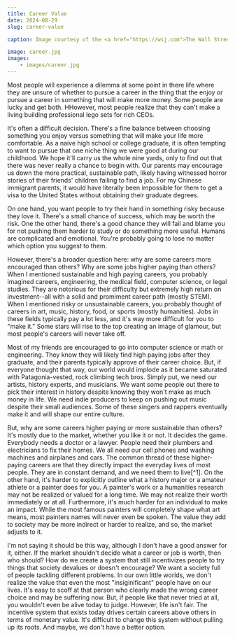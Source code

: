 ```yaml
---
title: Career Value
date: 2024-08-29
slug: career-value

caption: Image courtesy of the <a href="https://wsj.com">The Wall Street Journal</a>.

image: career.jpg
images:
    - images/career.jpg
---
```


Most people will experience a dilemma at some point in there life where they are unsure of whether to pursue a career in the thing that the enjoy or pursue a career in something that will make more money. Some people are lucky and get both. HHowever, most people realize that they can't make a living building professional lego sets for rich CEOs. 

It's often a difficult decision. There's a fine balance between choosing something you enjoy versus something that will make your life more comfortable. As a naive high school or college graduate, it is often tempting to want to pursue that one niche thing we were good at during our childhood. We hope it'll carry us the whole nine yards, only to find out that there was never really a chance to begin with. Our parents may encourage us down the more practical, sustainable path, likely having witnessed horror stories of their friends' children failing to find a job. For my Chinese immigrant parents, it would have literally been impossible for them to get a visa to the United States without obtaining their graduate degrees. 

On one hand, you want people to try their hand in something risky because they love it. There's a small chance of success, which may be worth the risk. One the other hand, there's a good chance they will fail and blame you for not pushing them harder to study or do something more useful. Humans are complicated and emotional. You're probably going to lose no matter which option you suggest to them. 

However, there's a broader question here: why are some careers more encouraged than others? Why are some jobs higher paying than others? When I mentioned sustainable and high paying careers, you probably imagined careers, engineering, the medical field, computer science, or legal studies. They are notorious for their difficulty but extremely high return on investment--all with a solid and promiment career path (mostly STEM). When I mentioned risky or unsustainable careers, you probably thought of careers in art, music, history, food, or sports (mostly humanities). Jobs in these fields typically pay a lot less, and it's way more difficult for you to "make it." Some stars will rise to the top creating an image of glamour, but most people's careers will never take off. 

Most of my friends are encouraged to go into computer science or math or engineering. They know they will likely find high paying jobs after they graduate, and their parents typically approve of their career choice. But, if everyone thought that way, our world would implode as it became saturated with Patagonia-vested, rock climbing tech bros. Simply put, we need our artists, history experts, and musicians. We want some people out there to pick their interest in history despite knowing they won't make as much money in life. We need indie producers to keep on pushing out music despite their small audiences. Some of these singers and rappers eventually make it and will shape our entire culture. 

But, why are some careers higher paying or more sustainable than others? It's mostly due to the market, whether you like it or not. It decides the game. Everybody needs a doctor or a lawyer. People need their plumbers and electricians to fix their homes. We all need our cell phones and washing machines and airplanes and cars. The common thread of these higher-paying careers are that they directly impact the everyday lives of most people. They are in constant demand, and we need them to live[^1]. On the other hand, it's harder to explicitly outline what a history major or a amateur athlete or a painter does for you. A painter's work or a humanities research may not be realized or valued for a long time. We may not realize their worth immediately or at all. Furthermore, it's much harder for an individual to make an impact. While the most famous painters will completely shape what art means, most painters names will never even be spoken. The value they add to society may be more indirect or harder to realize, and so, the market adjusts to it.

I'm not saying it should be this way, although I don't have a good answer for it, either. If the market shouldn't decide what a career or job is worth, then who should? How do we create a system that still incentivizes people to try things that society devalues or doesn't encourage? We want a society full of people tackling different problems. In our own little worlds, we don't realize the value that even the most "insiginificant" people have on our lives. It's easy to scoff at that person who clearly made the wrong career choice and may be suffering now. But, if people like that never tried at all, you wouldn't even be alive today to judge. However, life isn't fair. The incentive system that exists today drives certain careers above others in terms of monetary value. It's difficult to change this system without pulling up its roots. And maybe, we don't have a better option. 
